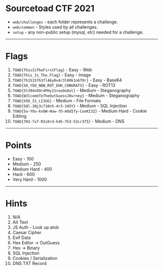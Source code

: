 # Sourcetoad CTF 2021

 * `web/challenges` - each folder represents a challenge.
 * `web/common` - Styles used by all challenges.
 * `setup` - any non-public setup (mysql, etc) needed for a challenge.

---
# Flags

 1. `TOAD{ThisIsTheFirstFlag}` - Easy - Web
 2. `TOAD{This_Is_The_Flag}` - Easy - Image
 3. `TOAD{7h15157h3fl46y0u4r3l00k1n6f0r}` - Easy - Base64
 4. `TOAD{SO_YOU_NOW_ROT_EHH_CONGRATS}` - Easy - ROT13
 5. `TOAD{5t394nO9r4PHy15cooOoOol}` - Medium - Steganography
 6. `TOAD{W3lcomeToTheOutGuessJ0urney}` - Medium - Steganography
 7. `TOAD{XXD_IS_LI3GG}` - Medium - File Formats
 8. `TOAD{5Ql-1Nj3c710n5-4r3-345Y}` - Medium - SQL Injection
 9. `TOAD{5o-YOu-knOW-How-7O-mOdIfy-CooKI3Z}` - Medium Hard - Cookie Editing
 10. `TOAD{7H3-7x7-R3c0rd-h45-7h3-53cr375}` - Medium - DNS
---
# Points

 * Easy - 100
 * Medium - 250
 * Medium Hard - 400
 * Hard - 600
 * Very Hard - 1000

---
# Hints
 1. N/A
 2. Alt Text
 3. JS Auth - Look up atob
 4. Caesar Cipher
 5. Exif Data
 6. Hex Editor -> OutGuess
 7. Hex -> Binary
 8. SQL Injection
 9. Cookies / Serialization
 10. DNS TXT Record